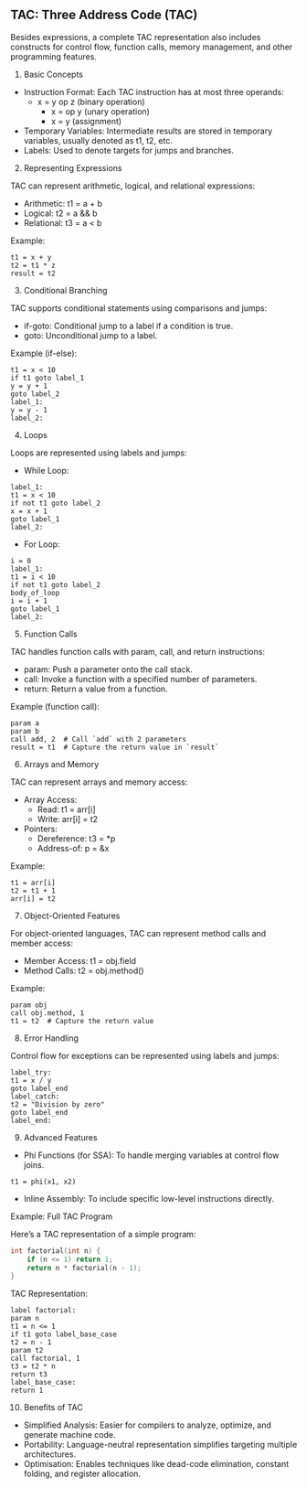 
## TAC: Three Address Code (TAC)

Besides expressions, a complete TAC representation also includes constructs for control flow,
function calls, memory management, and other programming features.

1. Basic Concepts

- Instruction Format: Each TAC instruction has at most three operands:
  - x = y op z (binary operation)
	- x = op y (unary operation)
	- x = y (assignment)
- Temporary Variables: Intermediate results are stored in temporary variables, usually denoted as t1, t2, etc.
- Labels: Used to denote targets for jumps and branches.


2. Representing Expressions

TAC can represent arithmetic, logical, and relational expressions:
- Arithmetic: t1 = a + b
- Logical: t2 = a && b
- Relational: t3 = a < b

Example:

```assembly
t1 = x + y
t2 = t1 * z
result = t2
```

3. Conditional Branching

TAC supports conditional statements using comparisons and jumps:
- if-goto: Conditional jump to a label if a condition is true.
- goto: Unconditional jump to a label.

Example (if-else):

```assembly
t1 = x < 10
if t1 goto label_1
y = y + 1
goto label_2
label_1:
y = y - 1
label_2:
```

4. Loops

Loops are represented using labels and jumps:
- While Loop:

```assembly
label_1:
t1 = x < 10
if not t1 goto label_2
x = x + 1
goto label_1
label_2:
```

- For Loop:

```assembly
i = 0
label_1:
t1 = i < 10
if not t1 goto label_2
body_of_loop
i = i + 1
goto label_1
label_2:
```

5. Function Calls

TAC handles function calls with param, call, and return instructions:
- param: Push a parameter onto the call stack.
- call: Invoke a function with a specified number of parameters.
- return: Return a value from a function.

Example (function call):

```assembly
param a
param b
call add, 2  # Call `add` with 2 parameters
result = t1  # Capture the return value in `result`
```

6. Arrays and Memory

TAC can represent arrays and memory access:
- Array Access:
  - Read: t1 = arr[i]
  - Write: arr[i] = t2
- Pointers:
  - Dereference: t3 = *p
  - Address-of: p = &x

Example:

```assembly
t1 = arr[i]
t2 = t1 + 1
arr[i] = t2
```

7. Object-Oriented Features

For object-oriented languages, TAC can represent method calls and member access:
- Member Access: t1 = obj.field
- Method Calls: t2 = obj.method()

Example:

```assembly
param obj
call obj.method, 1
t1 = t2  # Capture the return value
```

8. Error Handling

Control flow for exceptions can be represented using labels and jumps:

```assembly
label_try:
t1 = x / y
goto label_end
label_catch:
t2 = "Division by zero"
goto label_end
label_end:
```

9. Advanced Features
- Phi Functions (for SSA): To handle merging variables at control flow joins.

```assembly
t1 = phi(x1, x2)
```

- Inline Assembly: To include specific low-level instructions directly.

Example: Full TAC Program

Here’s a TAC representation of a simple program:

```c
int factorial(int n) {
    if (n <= 1) return 1;
    return n * factorial(n - 1);
}
```

TAC Representation:

```assembly
label factorial:
param n
t1 = n <= 1
if t1 goto label_base_case
t2 = n - 1
param t2
call factorial, 1
t3 = t2 * n
return t3
label_base_case:
return 1
```

10. Benefits of TAC
- Simplified Analysis: Easier for compilers to analyze, optimize, and generate machine code.
- Portability: Language-neutral representation simplifies targeting multiple architectures.
- Optimisation: Enables techniques like dead-code elimination, constant folding, and register allocation.
